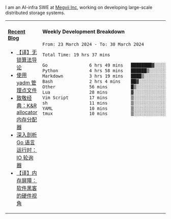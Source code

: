 I am an AI-infra SWE at [Megvii Inc](https://en.megvii.com/), working on developing large-scale distributed storage systems.

<table width="960px">
<tr>
<td valign="top" width="50%">

#### <a href="https://www.kongjun18.me" target="_blank">Recent Blog</a>

<!-- BLOG-POST-LIST:START -->
- [【译】无锁算法导论](https://kongjun18.github.io/posts/2023/07/14/)
- [使用 yadm 管理点文件](https://kongjun18.github.io/posts/2023/04/07/)
- [致敬经典：K&amp;R allocator 内存分配器](https://kongjun18.github.io/posts/2022/12/12/)
- [深入剖析 Go 语言运行时：IO 轮询器](https://kongjun18.github.io/posts/2022/11/21/)
- [【译】内存屏障：软件黑客的硬件视角](https://kongjun18.github.io/posts/2022/11/03/)
<!-- BLOG-POST-LIST:END -->

</td>
<td valign="top" width="50%">

#### Weekly Development Breakdown

<!--START_SECTION:waka-->

```txt
From: 23 March 2024 - To: 30 March 2024

Total Time: 19 hrs 37 mins

Go                6 hrs 49 mins   ████████▓░░░░░░░░░░░░░░░░   34.77 %
Python            4 hrs 58 mins   ██████▒░░░░░░░░░░░░░░░░░░   25.31 %
Markdown          3 hrs 19 mins   ████▒░░░░░░░░░░░░░░░░░░░░   16.98 %
Bash              2 hrs 4 mins    ██▓░░░░░░░░░░░░░░░░░░░░░░   10.57 %
Other             56 mins         █▒░░░░░░░░░░░░░░░░░░░░░░░   04.76 %
Lua               28 mins         ▓░░░░░░░░░░░░░░░░░░░░░░░░   02.44 %
Vim Script        17 mins         ▒░░░░░░░░░░░░░░░░░░░░░░░░   01.45 %
sh                11 mins         ▒░░░░░░░░░░░░░░░░░░░░░░░░   00.97 %
YAML              10 mins         ▒░░░░░░░░░░░░░░░░░░░░░░░░   00.91 %
tmux              10 mins         ▒░░░░░░░░░░░░░░░░░░░░░░░░   00.87 %
```

<!--END_SECTION:waka-->
</td>
</tr>

</table>
